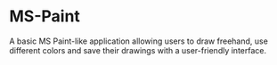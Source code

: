 # MS-Paint
A basic MS Paint-like application allowing users to draw freehand, use different colors and save their drawings with a user-friendly interface.
